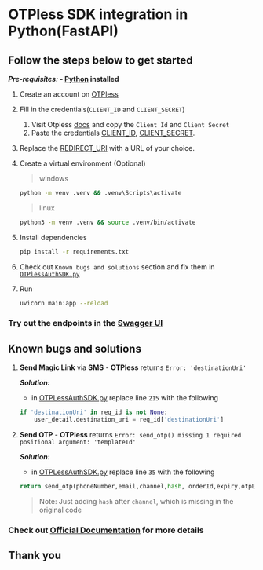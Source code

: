 # OTPless SDK integration in Python(FastAPI)

## Follow the steps below to get started

***Pre-requisites:* - [Python](https://www.python.org) installed**

1. Create an account on [OTPless](https://otpless.com/login)
2. Fill in the credentials(`CLIENT_ID` and `CLIENT_SECRET`)
   1. Visit Otpless [docs](https://otpless.com/platforms/sign-in) and copy the `Client Id` and `Client Secret`
   2. Paste the credentials [CLIENT_ID](main.py#L8), [CLIENT_SECRET](main.py#L9).
3. Replace the [REDIRECT_URI](main.py#L11) with a URL of your choice.
4. Create a virtual environment (Optional)

    > windows

    ```bash
    python -m venv .venv && .venv\Scripts\activate
    ```

    > linux

    ```bash
    python3 -m venv .venv && source .venv/bin/activate
    ```

5. Install dependencies

    ```bash
    pip install -r requirements.txt
    ```

6. Check out `Known bugs and solutions` section and fix them in [`OTPlessAuthSDK.py`](.venv\Lib\site-packages\OTPLessAuthSDK.py)

7. Run

    ```bash
    uvicorn main:app --reload
    ```

### Try out the endpoints in the [Swagger UI](http://127.0.0.1:8000/docs)

## Known bugs and solutions

1. **Send Magic Link** via **SMS** - **OTPless** returns `Error: 'destinationUri'`

    ***Solution:***
    - in [OTPLessAuthSDK.py](.venv\Lib\site-packages\OTPLessAuthSDK.py) replace line `215` with the following

    ```py
    if 'destinationUri' in req_id is not None:
        user_detail.destination_uri = req_id['destinationUri']
    ```

2. **Send OTP** - **OTPless** returns `Error: send_otp() missing 1 required positional argument: 'templateId'`

    ***Solution:***
    - in [OTPLessAuthSDK.py](.venv\Lib\site-packages\OTPLessAuthSDK.py) replace line `35` with the following

    ```py
    return send_otp(phoneNumber,email,channel,hash, orderId,expiry,otpLength,client_id,client_secret,"")
    ```

    > Note: Just adding `hash` after `channel`, which is missing in the original code

### Check out [Official Documentation](https://otpless.com/platforms/python) for more details

## Thank you
